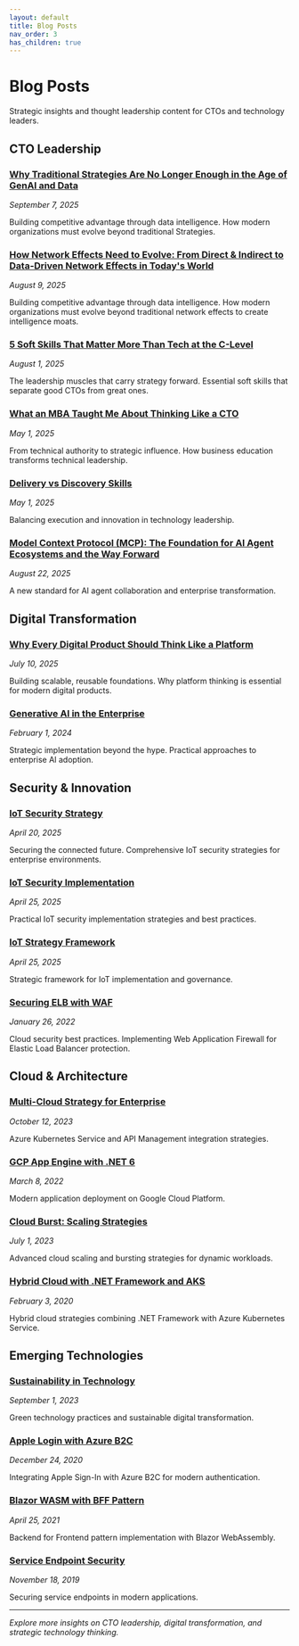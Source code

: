 ```yaml
---
layout: default
title: Blog Posts
nav_order: 3
has_children: true
---
```


# Blog Posts

Strategic insights and thought leadership content for CTOs and technology leaders.

## CTO Leadership

### [Why Traditional Strategies Are No Longer Enough in the Age of GenAI and Data](/2025/09/07/TraditionalStrategiesGenAI/)
*September 7, 2025*

Building competitive advantage through data intelligence. How modern organizations must evolve beyond traditional Strategies.

### [How Network Effects Need to Evolve: From Direct & Indirect to Data-Driven Network Effects in Today's World](/2025/08/09/NetworkEffectsEvolution/)
*August 9, 2025*

Building competitive advantage through data intelligence. How modern organizations must evolve beyond traditional network effects to create intelligence moats.

### [5 Soft Skills That Matter More Than Tech at the C-Level](/2025/08/01/SoftSkillatClevel/)
*August 1, 2025*

The leadership muscles that carry strategy forward. Essential soft skills that separate good CTOs from great ones.

### [What an MBA Taught Me About Thinking Like a CTO](/2025/05/01/ArchitectToCTOviaMBA/)
*May 1, 2025*

From technical authority to strategic influence. How business education transforms technical leadership.

### [Delivery vs Discovery Skills](/2025/05/01/DeliveryvsDiscoverySkills/)
*May 1, 2025*

Balancing execution and innovation in technology leadership.

### [Model Context Protocol (MCP): The Foundation for AI Agent Ecosystems and the Way Forward](/2025/08/22/ModelContextProtocol/)
*August 22, 2025*

A new standard for AI agent collaboration and enterprise transformation.

## Digital Transformation

### [Why Every Digital Product Should Think Like a Platform](/2025/07/10/Platformthinking/)
*July 10, 2025*

Building scalable, reusable foundations. Why platform thinking is essential for modern digital products.

### [Generative AI in the Enterprise](/2024/02/01/GenerativeAIintheEnterprise/)
*February 1, 2024*

Strategic implementation beyond the hype. Practical approaches to enterprise AI adoption.

## Security & Innovation

### [IoT Security Strategy](/2025/04/20/IoTSecurity/)
*April 20, 2025*

Securing the connected future. Comprehensive IoT security strategies for enterprise environments.

### [IoT Security Implementation](/2025/04/25/IoTSecure/)
*April 25, 2025*

Practical IoT security implementation strategies and best practices.

### [IoT Strategy Framework](/2025/04/25/IoTStategy/)
*April 25, 2025*

Strategic framework for IoT implementation and governance.

### [Securing ELB with WAF](/2022/01/26/SecuringELBWAF/)
*January 26, 2022*

Cloud security best practices. Implementing Web Application Firewall for Elastic Load Balancer protection.

## Cloud & Architecture

### [Multi-Cloud Strategy for Enterprise](/2023/10/12/aksapim/)
*October 12, 2023*

Azure Kubernetes Service and API Management integration strategies.

### [GCP App Engine with .NET 6](/2022/03/08/GCPAppEngineDotnet6/)
*March 8, 2022*

Modern application deployment on Google Cloud Platform.

### [Cloud Burst: Scaling Strategies](/2023/07/01/CloudBurst/)
*July 1, 2023*

Advanced cloud scaling and bursting strategies for dynamic workloads.

### [Hybrid Cloud with .NET Framework and AKS](/2020/02/03/dotNetFramework-aks-Hybrid/)
*February 3, 2020*

Hybrid cloud strategies combining .NET Framework with Azure Kubernetes Service.

## Emerging Technologies

### [Sustainability in Technology](/2023/09/01/sustainability/)
*September 1, 2023*

Green technology practices and sustainable digital transformation.

### [Apple Login with Azure B2C](/2020/12/24/AppleLoginWithAzureB2C/)
*December 24, 2020*

Integrating Apple Sign-In with Azure B2C for modern authentication.

### [Blazor WASM with BFF Pattern](/2021/04/25/BlazorWASMBFF/)
*April 25, 2021*

Backend for Frontend pattern implementation with Blazor WebAssembly.

### [Service Endpoint Security](/2019/11/18/serviceendpoint/)
*November 18, 2019*

Securing service endpoints in modern applications.

---

*Explore more insights on CTO leadership, digital transformation, and strategic technology thinking.*
